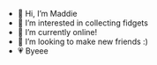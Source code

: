 - 👋 Hi, I’m Maddie
- 👀 I’m interested in collecting fidgets 
- 🌱 I’m currently online!
- 💞️ I’m looking to make new friends :)
- 💗 Byeee

<!---
Maddiee232/Maddiee232 is a ✨ special ✨ repository because its `README.md` (this file) appears on your GitHub profile.
You can click the Preview link to take a look at your changes.
--->
